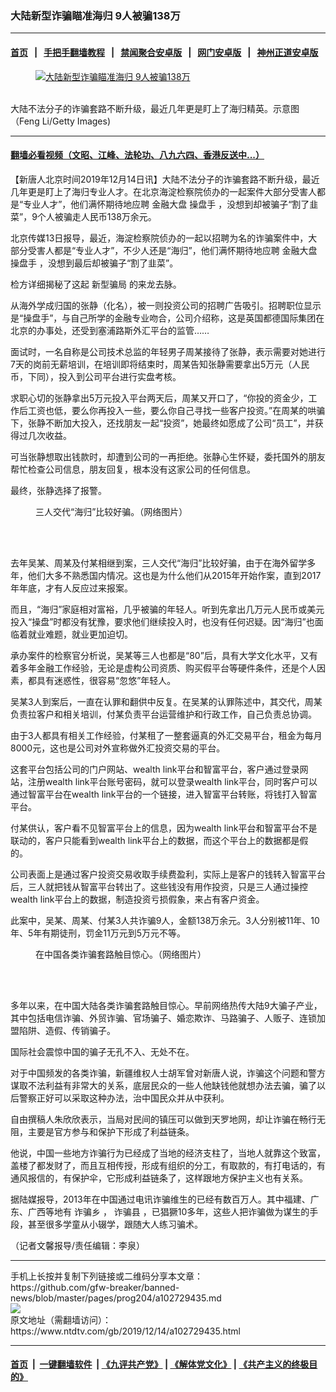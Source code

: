 ### 大陆新型诈骗瞄准海归 9人被骗138万
------------------------

#### [首页](https://github.com/gfw-breaker/banned-news/blob/master/README.md) &nbsp;&nbsp;|&nbsp;&nbsp; [手把手翻墙教程](https://github.com/gfw-breaker/guides/wiki) &nbsp;&nbsp;|&nbsp;&nbsp; [禁闻聚合安卓版](https://github.com/gfw-breaker/bn-android) &nbsp;&nbsp;|&nbsp;&nbsp; [网门安卓版](https://github.com/oGate2/oGate) &nbsp;&nbsp;|&nbsp;&nbsp; [神州正道安卓版](https://github.com/SzzdOgate/update) 



<div><div class="featured_image">
 <a href="https://i.ntdtv.com/assets/uploads/2019/12/17051733195625c0e6c11ac5264d5bd2.jpg" target="_blank">
  <figure>
   <img alt="大陆新型诈骗瞄准海归 9人被骗138万" src="https://i.ntdtv.com/assets/uploads/2019/12/17051733195625c0e6c11ac5264d5bd2-800x450.jpg"/>
  </figure><br/>
 </a>
 <span class="caption">
  大陆不法分子的诈骗套路不断升级，最近几年更是盯上了海归精英。示意图（Feng Li/Getty Images)
 </span>
</div>
</div><hr/>

#### [翻墙必看视频（文昭、江峰、法轮功、八九六四、香港反送中...）](https://github.com/gfw-breaker/banned-news/blob/master/pages/link3.md)

<div><div class="post_content" itemprop="articleBody">
 <p>
  【新唐人北京时间2019年12月14日讯】大陆不法分子的诈骗套路不断升级，最近几年更是盯上了海归专业人才。在北京海淀检察院侦办的一起案件大部分受害人都是“专业人才”，他们满怀期待地应聘
  <ok href="https://www.ntdtv.com/gb/金融大盘.htm">
   金融大盘
  </ok>
  <ok href="https://www.ntdtv.com/gb/操盘手.htm">
   操盘手
  </ok>
  ，没想到却被骗子“割了韭菜”，9个人被骗走人民币138万余元。
 </p>
 <p>
  北京传媒13日报导，最近，海淀检察院侦办的一起以招聘为名的诈骗案件中，大部分受害人都是“专业人才”，不少人还是“海归”，他们满怀期待地应聘
  <ok href="https://www.ntdtv.com/gb/金融大盘.htm">
   金融大盘
  </ok>
  <ok href="https://www.ntdtv.com/gb/操盘手.htm">
   操盘手
  </ok>
  ，没想到最后却被骗子“割了韭菜”。
 </p>
 <p>
  检方详细揭秘了这起
  <ok href="https://www.ntdtv.com/gb/新型骗局.htm">
   新型骗局
  </ok>
  的来龙去脉。
 </p>
 <p>
  从海外学成归国的张静（化名），被一则投资公司的招聘广告吸引。招聘职位显示是“操盘手”，与自己所学的金融专业吻合，公司介绍称，这是英国都德国际集团在北京的办事处，还受到塞浦路斯外汇平台的监管……
 </p>
 <p>
  面试时，一名自称是公司技术总监的年轻男子周某接待了张静，表示需要对她进行7天的岗前无薪培训，在培训即将结束时，周某告知张静需要拿出5万元（人民币，下同），投入到公司平台进行实盘考核。
 </p>
 <p>
  求职心切的张静拿出5万元投入平台两天后，周某又开口了，“你投的资金少，工作后工资也低，要么你再投入一些，要么你自己寻找一些客户投资。”在周某的哄骗下，张静不断加大投入，还找朋友一起“投资”，她最终如愿成了公司“员工”，并获得过几次收益。
 </p>
 <p>
  可当张静想取出钱款时，却遭到公司的一再拒绝。张静心生怀疑，委托国外的朋友帮忙检查公司信息，朋友回复，根本没有这家公司的任何信息。
 </p>
 <p>
  最终，张静选择了报警。
 </p>
 <figure class="wp-caption aligncenter" id="attachment_100961028" style="width: 300px">
  <ok href="https://i.ntdtv.com/assets/uploads/2011/02/p1590091a876194405.jpg">
   <img alt="" class="size-medium wp-image-100961028" src="https://i.ntdtv.com/assets/uploads/2011/02/p1590091a876194405-300x272.jpg"/>
  </ok>
  <br/><figcaption class="wp-caption-text">
   三人交代“海归”比较好骗。（网络图片）
  </figcaption><br/>
 </figure><br/>
 <p>
  去年吴某、周某及付某相继到案，三人交代“海归”比较好骗，由于在海外留学多年，他们大多不熟悉国内情况。这也是为什么他们从2015年开始作案，直到2017年年底，才有人反应过来报案。
 </p>
 <p>
  而且，“海归”家庭相对富裕，几乎被骗的年轻人。听到先拿出几万元人民币或美元投入“操盘”时都没有犹豫，要求他们继续投入时，也没有任何迟疑。因“海归”也面临着就业难题，就业更加迫切。
 </p>
 <p>
  承办案件的检察官分析说，吴某等三人也都是“80”后，具有大学文化水平，又有着多年金融工作经验，无论是虚构公司资质、购买假平台等硬件条件，还是个人因素，都具有迷惑性，很容易“忽悠”年轻人。
 </p>
 <p>
  吴某3人到案后，一直在认罪和翻供中反复。在吴某的认罪陈述中，其交代，周某负责拉客户和相关培训，付某负责平台运营维护和行政工作，自己负责总协调。
 </p>
 <p>
  由于3人都具有相关工作经验，付某租了一整套逼真的外汇交易平台，租金为每月8000元，这也是公司对外宣称做外汇投资交易的平台。
 </p>
 <p>
  这套平台包括公司的门户网站、wealth link平台和智富平台，客户通过登录网站，注册wealth link平台账号密码，就可以登录wealth link平台，同时客户可以通过智富平台在wealth link平台的一个链接，进入智富平台转账，将钱打入智富平台。
 </p>
 <p>
  付某供认，客户看不见智富平台上的信息，因为wealth link平台和智富平台不是联动的，客户只能看到wealth link平台上的数据，而这个平台上的数据都是假的。
 </p>
 <p>
  公司表面上是通过客户投资交易收取手续费盈利，实际上是客户的钱转入智富平台后，三人就把钱从智富平台转出了。这些钱没有用作投资，只是三人通过操控wealth link平台上的数据，制造投资亏损假象，来占有客户资金。
 </p>
 <p>
  此案中，吴某、周某、付某3人共诈骗9人，金额138万余元。3人分别被11年、10年、5年有期徒刑，罚金11万元到5万元不等。
 </p>
 <figure class="wp-caption aligncenter" id="attachment_101119582" style="width: 300px">
  <ok href="https://i.ntdtv.com/assets/uploads/2010/01/68751.jpg">
   <img alt="" class="size-medium wp-image-101119582" src="https://i.ntdtv.com/assets/uploads/2010/01/68751-300x225.jpg"/>
  </ok>
  <br/><figcaption class="wp-caption-text">
   在中国各类诈骗套路触目惊心。（网络图片）
  </figcaption><br/>
 </figure><br/>
 <p>
  多年以来，在中国大陆各类诈骗套路触目惊心。早前网络热传大陆9大骗子产业，其中包括电信诈骗、外贸诈骗、官场骗子、婚恋欺诈、马路骗子、人贩子、连锁加盟陷阱、造假、传销骗子。
 </p>
 <p>
  国际社会震惊中国的骗子无孔不入、无处不在。
 </p>
 <p>
  对于中国频发的各类诈骗，新疆维权人士胡军曾对新唐人说，诈骗这个问题和警方谋取不法利益有非常大的关系，底层民众的一些人他缺钱他就想办法去骗，骗了以后警察正好可以采取这种办法，治中国民众并从中获利。
 </p>
 <p>
  自由撰稿人朱欣欣表示，当局对民间的镇压可以做到天罗地网，却让诈骗在畅行无阻，主要是官方参与和保护下形成了利益链条。
 </p>
 <p>
  他说，中国一些地方诈骗行为已经成了当地的经济支柱了，当地人就靠这个致富，盖楼了都发财了，而且互相传授，形成有组织的分工，有取款的，有打电话的，有通风报信的，有保护伞，它形成利益链条了，这样跟地方保护主义也有关系。
 </p>
 <p>
  据陆媒报导，2013年在中国通过电讯诈骗维生的已经有数百万人。其中福建、广东、广西等地有
  <ok href="https://www.ntdtv.com/gb/诈骗乡.htm">
   诈骗乡
  </ok>
  ，
  <ok href="https://www.ntdtv.com/gb/诈骗县.htm">
   诈骗县
  </ok>
  ，已猖獗10多年，这些人把诈骗做为谋生的手段，甚至很多学童从小辍学，跟随大人练习骗术。
 </p>
 <p>
  （记者文馨报导/责任编辑：李泉）
 </p>
 <div class="single_ad">
 </div>
</div>
</div>
<hr/>
手机上长按并复制下列链接或二维码分享本文章：<br/>
https://github.com/gfw-breaker/banned-news/blob/master/pages/prog204/a102729435.md <br/>
<a href='https://github.com/gfw-breaker/banned-news/blob/master/pages/prog204/a102729435.md'><img src='https://github.com/gfw-breaker/banned-news/blob/master/pages/prog204/a102729435.md.png'/></a> <br/>
原文地址（需翻墙访问）：https://www.ntdtv.com/gb/2019/12/14/a102729435.html


------------------------
#### [首页](https://github.com/gfw-breaker/banned-news/blob/master/README.md) &nbsp;|&nbsp; [一键翻墙软件](https://github.com/gfw-breaker/nogfw/blob/master/README.md) &nbsp;| [《九评共产党》](https://github.com/gfw-breaker/9ping.md/blob/master/README.md#九评之一评共产党是什么) | [《解体党文化》](https://github.com/gfw-breaker/jtdwh.md/blob/master/README.md) | [《共产主义的终极目的》](https://github.com/gfw-breaker/gczydzjmd.md/blob/master/README.md)


<img src='http://gfw-breaker.win/banned-news/pages/prog204/a102729435.md' width='0px' height='0px'/>